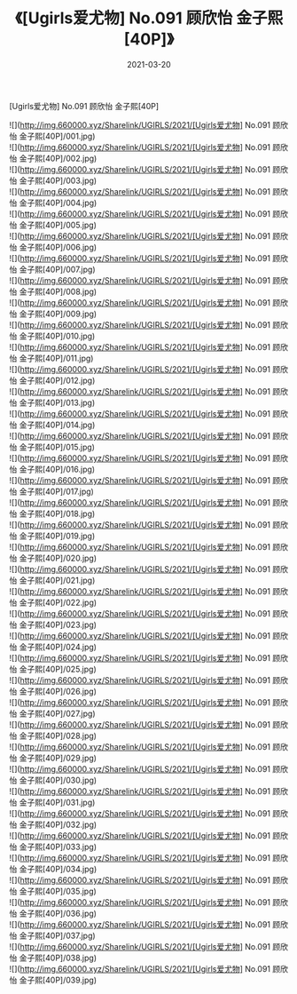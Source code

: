 ﻿---
layout: post
title:  《[Ugirls爱尤物] No.091 顾欣怡 金子熙[40P]》
date:   2021-03-20
img: http://img.660000.xyz/Sharelink/UGIRLS/2021/[Ugirls爱尤物] No.091 顾欣怡 金子熙[40P]/000.jpg
categories: [美女, 清纯, 唯美]
---

[Ugirls爱尤物] No.091 顾欣怡 金子熙[40P]

  ![](http://img.660000.xyz/Sharelink/UGIRLS/2021/[Ugirls爱尤物] No.091 顾欣怡 金子熙[40P]/001.jpg) <br> ![](http://img.660000.xyz/Sharelink/UGIRLS/2021/[Ugirls爱尤物] No.091 顾欣怡 金子熙[40P]/002.jpg) <br> ![](http://img.660000.xyz/Sharelink/UGIRLS/2021/[Ugirls爱尤物] No.091 顾欣怡 金子熙[40P]/003.jpg) <br> ![](http://img.660000.xyz/Sharelink/UGIRLS/2021/[Ugirls爱尤物] No.091 顾欣怡 金子熙[40P]/004.jpg) <br> ![](http://img.660000.xyz/Sharelink/UGIRLS/2021/[Ugirls爱尤物] No.091 顾欣怡 金子熙[40P]/005.jpg) <br> ![](http://img.660000.xyz/Sharelink/UGIRLS/2021/[Ugirls爱尤物] No.091 顾欣怡 金子熙[40P]/006.jpg) <br> ![](http://img.660000.xyz/Sharelink/UGIRLS/2021/[Ugirls爱尤物] No.091 顾欣怡 金子熙[40P]/007.jpg) <br> ![](http://img.660000.xyz/Sharelink/UGIRLS/2021/[Ugirls爱尤物] No.091 顾欣怡 金子熙[40P]/008.jpg) <br> ![](http://img.660000.xyz/Sharelink/UGIRLS/2021/[Ugirls爱尤物] No.091 顾欣怡 金子熙[40P]/009.jpg) <br> ![](http://img.660000.xyz/Sharelink/UGIRLS/2021/[Ugirls爱尤物] No.091 顾欣怡 金子熙[40P]/010.jpg) <br> ![](http://img.660000.xyz/Sharelink/UGIRLS/2021/[Ugirls爱尤物] No.091 顾欣怡 金子熙[40P]/011.jpg) <br> ![](http://img.660000.xyz/Sharelink/UGIRLS/2021/[Ugirls爱尤物] No.091 顾欣怡 金子熙[40P]/012.jpg) <br> ![](http://img.660000.xyz/Sharelink/UGIRLS/2021/[Ugirls爱尤物] No.091 顾欣怡 金子熙[40P]/013.jpg) <br> ![](http://img.660000.xyz/Sharelink/UGIRLS/2021/[Ugirls爱尤物] No.091 顾欣怡 金子熙[40P]/014.jpg) <br> ![](http://img.660000.xyz/Sharelink/UGIRLS/2021/[Ugirls爱尤物] No.091 顾欣怡 金子熙[40P]/015.jpg) <br> ![](http://img.660000.xyz/Sharelink/UGIRLS/2021/[Ugirls爱尤物] No.091 顾欣怡 金子熙[40P]/016.jpg) <br> ![](http://img.660000.xyz/Sharelink/UGIRLS/2021/[Ugirls爱尤物] No.091 顾欣怡 金子熙[40P]/017.jpg) <br> ![](http://img.660000.xyz/Sharelink/UGIRLS/2021/[Ugirls爱尤物] No.091 顾欣怡 金子熙[40P]/018.jpg) <br> ![](http://img.660000.xyz/Sharelink/UGIRLS/2021/[Ugirls爱尤物] No.091 顾欣怡 金子熙[40P]/019.jpg) <br> ![](http://img.660000.xyz/Sharelink/UGIRLS/2021/[Ugirls爱尤物] No.091 顾欣怡 金子熙[40P]/020.jpg) <br> ![](http://img.660000.xyz/Sharelink/UGIRLS/2021/[Ugirls爱尤物] No.091 顾欣怡 金子熙[40P]/021.jpg) <br> ![](http://img.660000.xyz/Sharelink/UGIRLS/2021/[Ugirls爱尤物] No.091 顾欣怡 金子熙[40P]/022.jpg) <br> ![](http://img.660000.xyz/Sharelink/UGIRLS/2021/[Ugirls爱尤物] No.091 顾欣怡 金子熙[40P]/023.jpg) <br> ![](http://img.660000.xyz/Sharelink/UGIRLS/2021/[Ugirls爱尤物] No.091 顾欣怡 金子熙[40P]/024.jpg) <br> ![](http://img.660000.xyz/Sharelink/UGIRLS/2021/[Ugirls爱尤物] No.091 顾欣怡 金子熙[40P]/025.jpg) <br> ![](http://img.660000.xyz/Sharelink/UGIRLS/2021/[Ugirls爱尤物] No.091 顾欣怡 金子熙[40P]/026.jpg) <br> ![](http://img.660000.xyz/Sharelink/UGIRLS/2021/[Ugirls爱尤物] No.091 顾欣怡 金子熙[40P]/027.jpg) <br> ![](http://img.660000.xyz/Sharelink/UGIRLS/2021/[Ugirls爱尤物] No.091 顾欣怡 金子熙[40P]/028.jpg) <br> ![](http://img.660000.xyz/Sharelink/UGIRLS/2021/[Ugirls爱尤物] No.091 顾欣怡 金子熙[40P]/029.jpg) <br> ![](http://img.660000.xyz/Sharelink/UGIRLS/2021/[Ugirls爱尤物] No.091 顾欣怡 金子熙[40P]/030.jpg) <br> ![](http://img.660000.xyz/Sharelink/UGIRLS/2021/[Ugirls爱尤物] No.091 顾欣怡 金子熙[40P]/031.jpg) <br> ![](http://img.660000.xyz/Sharelink/UGIRLS/2021/[Ugirls爱尤物] No.091 顾欣怡 金子熙[40P]/032.jpg) <br> ![](http://img.660000.xyz/Sharelink/UGIRLS/2021/[Ugirls爱尤物] No.091 顾欣怡 金子熙[40P]/033.jpg) <br> ![](http://img.660000.xyz/Sharelink/UGIRLS/2021/[Ugirls爱尤物] No.091 顾欣怡 金子熙[40P]/034.jpg) <br> ![](http://img.660000.xyz/Sharelink/UGIRLS/2021/[Ugirls爱尤物] No.091 顾欣怡 金子熙[40P]/035.jpg) <br> ![](http://img.660000.xyz/Sharelink/UGIRLS/2021/[Ugirls爱尤物] No.091 顾欣怡 金子熙[40P]/036.jpg) <br> ![](http://img.660000.xyz/Sharelink/UGIRLS/2021/[Ugirls爱尤物] No.091 顾欣怡 金子熙[40P]/037.jpg) <br> ![](http://img.660000.xyz/Sharelink/UGIRLS/2021/[Ugirls爱尤物] No.091 顾欣怡 金子熙[40P]/038.jpg) <br> ![](http://img.660000.xyz/Sharelink/UGIRLS/2021/[Ugirls爱尤物] No.091 顾欣怡 金子熙[40P]/039.jpg) <br>